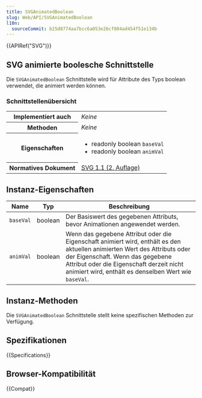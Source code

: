 ```yaml
---
title: SVGAnimatedBoolean
slug: Web/API/SVGAnimatedBoolean
l10n:
  sourceCommit: b25d8774aa7bcc6a053e26cf804ad454f51e134b
---
```


{{APIRef("SVG")}}

## SVG animierte boolesche Schnittstelle

Die `SVGAnimatedBoolean` Schnittstelle wird für Attribute des Typs boolean verwendet, die animiert werden können.

### Schnittstellenübersicht

<table class="no-markdown">
  <tbody>
    <tr>
      <th scope="row">Implementiert auch</th>
      <td><em>Keine</em></td>
    </tr>
    <tr>
      <th scope="row">Methoden</th>
      <td><em>Keine</em></td>
    </tr>
    <tr>
      <th scope="row">Eigenschaften</th>
      <td>
        <ul>
          <li>readonly boolean <code>baseVal</code></li>
          <li>readonly boolean <code>animVal</code></li>
        </ul>
      </td>
    </tr>
    <tr>
      <th scope="row">Normatives Dokument</th>
      <td>
        <a
          href="https://www.w3.org/TR/SVG11/types.html#InterfaceSVGAnimatedBoolean"
          >SVG 1.1 (2. Auflage)</a
        >
      </td>
    </tr>
  </tbody>
</table>

## Instanz-Eigenschaften

<table class="no-markdown">
  <thead>
    <tr>
      <th>Name</th>
      <th>Typ</th>
      <th>Beschreibung</th>
    </tr>
  </thead>
  <tbody>
    <tr>
      <td><code>baseVal</code></td>
      <td>boolean</td>
      <td>
        Der Basiswert des gegebenen Attributs, bevor Animationen angewendet werden.
      </td>
    </tr>
    <tr>
      <td><code>animVal</code></td>
      <td>boolean</td>
      <td>
        Wenn das gegebene Attribut oder die Eigenschaft animiert wird, enthält es den aktuellen animierten Wert des Attributs oder der Eigenschaft. Wenn das gegebene Attribut oder die Eigenschaft derzeit nicht animiert wird, enthält es denselben Wert wie <code>baseVal</code>.
      </td>
    </tr>
  </tbody>
</table>

## Instanz-Methoden

Die `SVGAnimatedBoolean` Schnittstelle stellt keine spezifischen Methoden zur Verfügung.

## Spezifikationen

{{Specifications}}

## Browser-Kompatibilität

{{Compat}}
